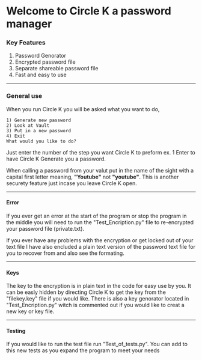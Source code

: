 # Welcome to Circle K a password manager 
### Key Features
1. Password Genorator 
2. Encrypted password file
3. Separate shareable password file
4. Fast and easy to use

---

### General use 
When you run Circle K you will be asked what you want to do,
```
1) Generate new password
2) Look at Vault
3) Put in a new password
4) Exit
What would you like to do?
```
Just enter the number of the step you want Circle K to preform ex. 1 Enter to have Circle K Generate you a password.

When calling a password from your valut put in the name of the sight with a capital first letter meaning, **"Youtube"** not **"youtube"**. This is another securety feature just incase you leave Circle K open.

---

#### Error
If you ever get an error at the start of the program or stop the program in the middle you will need to run the "Test_Encription.py" file to re-encrypted your password file (private.txt). 

If you ever have any problems with the encryption or get locked out of your text file I have also encluded a plain text version of the password text file for you to recover from and also see the formating. 

---

#### Keys 
The key to the encryption is in plain text in the code for easy use by you. It can be easly hidden by directing Circle K to get the key from the "filekey.key" file if you would like. There is also a key genorator located in "Test_Encription.py" witch is commented out if you would like to creat a new key or key file. 

---

#### Testing
If you would like to run the test file run "Test_of_tests.py". You can add to this new tests as you expand the program to meet your needs  